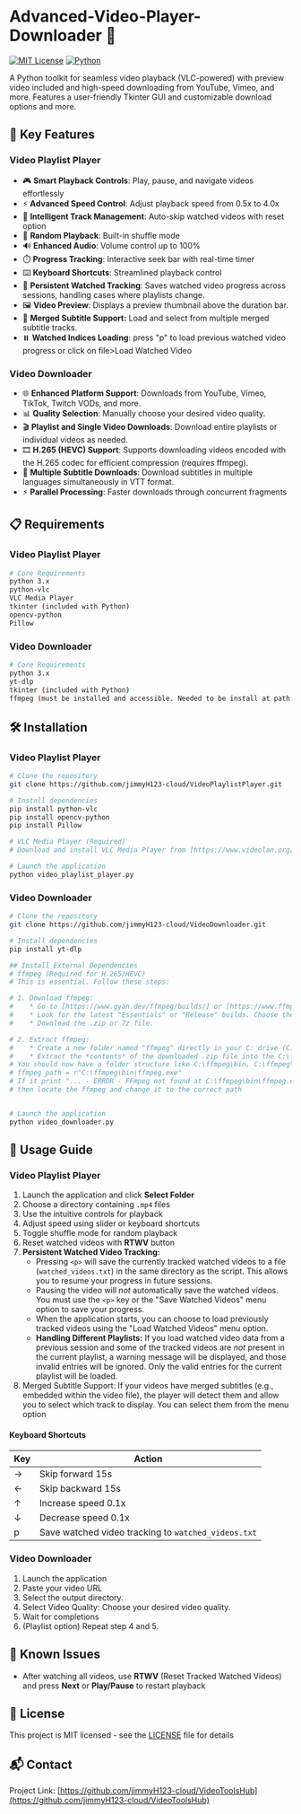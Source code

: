 # Advanced-Video-Player-Downloader 🎥

[![MIT License](https://img.shields.io/badge/License-MIT-green.svg)](https://choosealicense.com/licenses/mit/)
[![Python](https://img.shields.io/badge/python-3.x-blue.svg)](https://www.python.org/downloads/)

A Python toolkit for seamless video playback (VLC-powered) with preview video included and high-speed downloading from YouTube, Vimeo, and more. Features a user-friendly Tkinter GUI and customizable download options and more.

## 🚀 Key Features

### Video Playlist Player
- 🎮 **Smart Playback Controls**: Play, pause, and navigate videos effortlessly
- ⚡ **Advanced Speed Control**: Adjust playback speed from 0.5x to 4.0x
- 🔄 **Intelligent Track Management**: Auto-skip watched videos with reset option
- 🎲 **Random Playback**: Built-in shuffle mode
- 🔊 **Enhanced Audio**: Volume control up to 100%
- ⏱️ **Progress Tracking**: Interactive seek bar with real-time timer
- ⌨️ **Keyboard Shortcuts**: Streamlined playback control
- 💾 **Persistent Watched Tracking**: Saves watched video progress across sessions, handling cases where playlists change.
- 🖼️ **Video Preview**: Displays a preview thumbnail above the duration bar.
- 💬 **Merged Subtitle Support:** Load and select from multiple merged subtitle tracks.
- ⏸️ **Watched Indices Loading**: press "p" to load previous watched video progress or click on file>Load Watched Video


### Video Downloader

- 🌐 **Enhanced Platform Support**: Downloads from YouTube, Vimeo, TikTok, Twitch VODs, and more.
- 📊 **Quality Selection**: Manually choose your desired video quality.
- 🎬 **Playlist and Single Video Downloads**: Download entire playlists or individual videos as needed.
- 🎞️ **H.265 (HEVC) Support**: Supports downloading videos encoded with the H.265 codec for efficient compression (requires ffmpeg).
- 💬 **Multiple Subtitle Downloads**: Download subtitles in multiple languages simultaneously in VTT format.
- ⚡ **Parallel Processing**: Faster downloads through concurrent fragments


## 📋 Requirements

### Video Playlist Player
```bash
# Core Requirements
python 3.x
python-vlc
VLC Media Player
tkinter (included with Python)
opencv-python
Pillow
```

### Video Downloader
```bash
# Core Requirements
python 3.x
yt-dlp
tkinter (included with Python)
ffmpeg (must be installed and accessible. Needed to be install at path: C:\)
```

## 🛠️ Installation

### Video Playlist Player
```bash
# Clone the repository
git clone https://github.com/jimmyH123-cloud/VideoPlaylistPlayer.git

# Install dependencies
pip install python-vlc
pip install opencv-python
pip install Pillow

# VLC Media Player (Required)
# Download and install VLC Media Player from [https://www.videolan.org/vlc/](https://www.videolan.org/vlc/). Ensure you install the 64-bit version if you are using a 64-bit operating system.

# Launch the application
python video_playlist_player.py
```

### Video Downloader
```bash
# Clone the repository
git clone https://github.com/jimmyH123-cloud/VideoDownloader.git

# Install dependencies
pip install yt-dlp

## Install External Dependencies
# ffmpeg (Required for H.265/HEVC)
# This is essential. Follow these steps:

# 1. Download ffmpeg:
#    * Go to [https://www.gyan.dev/ffmpeg/builds/] or [https://www.ffmpeg.org/download.html] and find the gyan.dev build.
#    * Look for the latest "Essentials" or "Release" builds. Choose the correct version for your operating system (Windows 64-bit is most common). It will be a .zip file.
#    * Download the .zip or 7z file.

# 2. Extract ffmpeg:
#    * Create a new folder named "ffmpeg" directly in your C: drive (C:\ffmpeg). This is the recommended location for simplicity.
#    * Extract the *contents* of the downloaded .zip file into the C:\ffmpeg folder. 
# You should now have a folder structure like C:\ffmpeg\bin, C:\ffmpeg\doc, etc. 
# ffmpeg_path = r"C:\ffmpeg\bin\ffmpeg.exe" 
# If it print "... - ERROR - FFmpeg not found at C:\ffmpeg\bin\ffmpeg.ex" 
# then locate the ffmpeg and change it to the correct path


# Launch the application
python video_downloader.py
```

## 📖 Usage Guide

### Video Playlist Player
1. Launch the application and click **Select Folder**
2. Choose a directory containing `.mp4` files
3. Use the intuitive controls for playback
4. Adjust speed using slider or keyboard shortcuts
5. Toggle shuffle mode for random playback
6. Reset watched videos with **RTWV** button
7.  **Persistent Watched Video Tracking:**
    *   Pressing `<p>` will save the currently tracked watched videos to a file (`watched_videos.txt`) in the same directory as the script. This allows you to resume your progress in future sessions.
    *   Pausing the video will *not* automatically save the watched videos. You must use the `<p>` key or the "Save Watched Videos" menu option to save your progress.
    *   When the application starts, you can choose to load previously tracked videos using the "Load Watched Videos" menu option.
    *   **Handling Different Playlists:** If you load watched video data from a previous session and some of the tracked videos are *not* present in the current playlist, a warning message will be displayed, and those invalid entries will be ignored. Only the valid entries for the current playlist will be loaded.
8. Merged Subtitle Support: If your videos have merged subtitles (e.g., embedded within the video file), the player will detect them and allow you to select which track to display. You can select them from the menu option


#### Keyboard Shortcuts
| Key | Action |
|-----|--------|
| → | Skip forward 15s |
| ← | Skip backward 15s |
| ↑ | Increase speed 0.1x |
| ↓ | Decrease speed 0.1x |
| p   | Save watched video tracking to `watched_videos.txt` |

### Video Downloader
1. Launch the application
2. Paste your video URL
3. Select the output directory.
4. Select Video Quality: Choose your desired video quality.
5. Wait for completions
6. (Playlist option) Repeat step 4 and 5. 

## 🐛 Known Issues
- After watching all videos, use **RTWV** (Reset Tracked Watched Videos) and press **Next** or **Play/Pause** to restart playback
 

## 📄 License
This project is MIT licensed - see the [LICENSE](LICENSE) file for details

## 📬 Contact
Project Link: [https://github.com/jimmyH123-cloud/VideoToolsHub](https://github.com/jimmyH123-cloud/VideoToolsHub)
